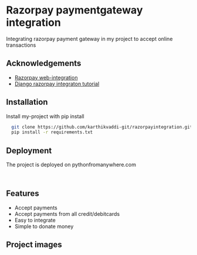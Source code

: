
# Razorpay paymentgateway integration

Integrating razorpay payment gateway in my project to accept online transactions






## Acknowledgements


 - [Razorpay web-integration](https://razorpay.com/docs/payments/payment-gateway/web-integration/standard/)
 - [Django razorpay integraton tutorial ](https://www.youtube.com/watch?v=oo1YiqhZzzQ)
 
  


## Installation

Install my-project with pip install

```bash
  git clone https://github.com/karthikvaddi-git/razorpayintegration.git
  pip install -r requirements.txt
```
    
## Deployment

The project is deployed on pythonfromanywhere.com

```bash
  
```


## Features

- Accept payments
- Accept payments from all credit/debitcards
- Easy to integrate
- Simple to donate money


## Project images
